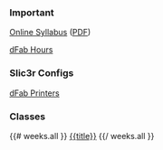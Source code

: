 ### Important

<a target="_blank" href="{{urls.base_path}}syllabus/">Online Syllabus</a> (<a href="{{urls.media}}/syllabus.pdf">PDF</a>)

<a target="_blank" href="{{urls.media}}/dFab Shop Hours 2014 Fall.pdf">dFab Hours</a>

### Slic3r Configs

<a target="_blank" href="https://drive.google.com/folderview?id=0B3rwR5mFpY3gTGRvX3BIZktSZDA&usp=sharing">dFab Printers</a>

### Classes

{{# weeks.all }}
  <a href="{{url}}">{{title}}</a>
{{/ weeks.all }}
